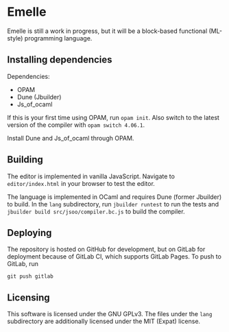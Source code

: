 # Emelle
Emelle is still a work in progress, but it will be a block-based functional
(ML-style) programming language.

## Installing dependencies
Dependencies:
- OPAM
- Dune (Jbuilder)
- Js_of_ocaml

If this is your first time using OPAM, run `opam init`. Also switch to the
latest version of the compiler with `opam switch 4.06.1`.

Install Dune and Js_of_ocaml through OPAM.

## Building
The editor is implemented in vanilla JavaScript. Navigate to `editor/index.html`
in your browser to test the editor.

The language is implemented in OCaml and requires Dune (former Jbuilder) to
build. In the `lang` subdirectory, run `jbuilder runtest` to run the tests and
`jbuilder build src/jsoo/compiler.bc.js` to build the compiler.

## Deploying
The repository is hosted on GitHub for development, but on GitLab for deployment
because of GitLab CI, which supports GitLab Pages. To push to GitLab, run

    git push gitlab

## Licensing
This software is licensed under the GNU GPLv3. The files under the `lang`
subdirectory are additionally licensed under the MIT (Expat) license.
